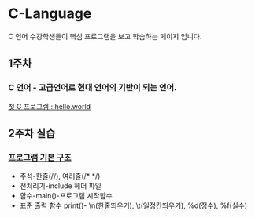 # C-Language
C 언어 수강학생들이 핵심 프로그램을 보고 학습하는 페이지 입니다. 

## 1주차
### C 언어 - 고급언어로 현대 언어의 기반이 되는 언어.<br>
[첫 C 프로그램 : hello.world](https://github.com/baek-study/C-Language//blob/main/week1_hello.c)

## 2주차 실습
### [프로그램 기본 구조](https://github.com/baek-study/C-Language//blob/main/week2.basic.c)
<ul>
  <li>주석-한줄(//), 여러줄(/* */)</li>
  <li>전처리기-include 헤더 파일</li>
  <li>함수-main()-프로그램 시작함수</li>
  <li>표준 출력 함수 print()- \n(한줄띄우기), \t(일정칸띄우기), %d(정수), %f(실수)</li>
</ul>
